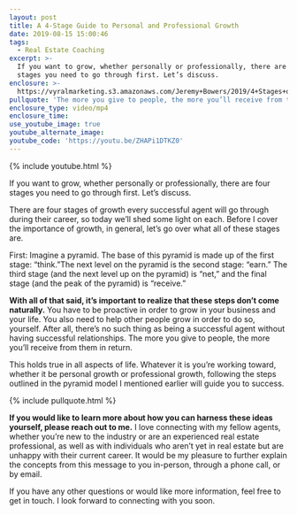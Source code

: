 ```yaml
---
layout: post
title: A 4-Stage Guide to Personal and Professional Growth
date: 2019-08-15 15:00:46
tags:
  - Real Estate Coaching
excerpt: >-
  If you want to grow, whether personally or professionally, there are four
  stages you need to go through first. Let’s discuss.
enclosure: >-
  https://vyralmarketing.s3.amazonaws.com/Jeremy+Bowers/2019/4+Stages+of+Growth+with+Jeremy+Bowers.mp4
pullquote: 'The more you give to people, the more you’ll receive from them in return.'
enclosure_type: video/mp4
enclosure_time:
use_youtube_image: true
youtube_alternate_image:
youtube_code: 'https://youtu.be/ZHAPi1DTKZ0'
---
```


{% include youtube.html %}

If you want to grow, whether personally or professionally, there are four stages you need to go through first. Let’s discuss.

There are four stages of growth every successful agent will go through during their career, so today we’ll shed some light on each. Before I cover the importance of growth, in general, let’s go over what all of these stages are.&nbsp;

First: Imagine a pyramid. The base of this pyramid is made up of the first stage: “think.”The next level on the pyramid is the second stage: “earn.” The third stage (and the next level up on the pyramid) is “net,” and the final stage (and the peak of the pyramid) is “receive.”&nbsp;

**With all of that said, it’s important to realize that these steps don’t come naturally.** You have to be proactive in order to grow in your business and your life. You also need to help other people grow in order to do so, yourself. After all, there’s no such thing as being a successful agent without having successful relationships. The more you give to people, the more you’ll receive from them in return.&nbsp;

This holds true in all aspects of life. Whatever it is you’re working toward, whether it be personal growth or professional growth, following the steps outlined in the pyramid model I mentioned earlier will guide you to success.

{% include pullquote.html %}

**If you would like to learn more about how you can harness these ideas yourself, please reach out to me.** I love connecting with my fellow agents, whether you’re new to the industry or are an experienced real estate professional, as well as with individuals who aren’t yet in real estate but are unhappy with their current career. It would be my pleasure to further explain the concepts from this message to you in-person, through a phone call, or by email.&nbsp;

If you have any other questions or would like more information, feel free to get in touch. I look forward to connecting with you soon.